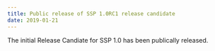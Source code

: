 ```yaml
---
title: Public release of SSP 1.0RC1 release candidate
date: 2019-01-21
---
```


The initial Release Candiate for SSP 1.0 has been publically released.


